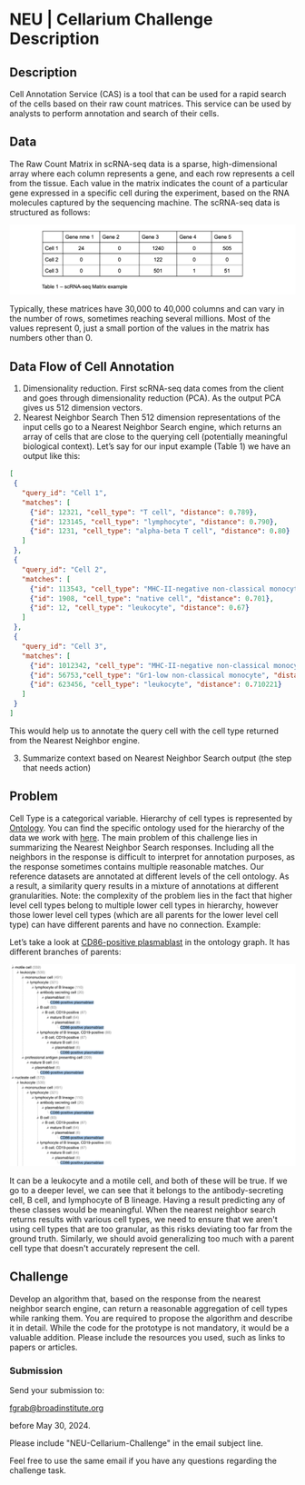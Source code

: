 # NEU | Cellarium Challenge Description
## Description

Cell Annotation Service (CAS) is a tool that can be used for a rapid search of the cells based on their raw count matrices. This service can be used by analysts to perform annotation and search of their cells.
## Data
The Raw Count Matrix in scRNA-seq data is a sparse, high-dimensional array where each column represents a gene, and each row represents a cell from the tissue. Each value in the matrix indicates the count of a particular gene expressed in a specific cell during the experiment, based on the RNA molecules captured by the sequencing machine. The scRNA-seq data is structured as follows:

![image](./assets/matrix_ex.png)

Typically, these matrices have 30,000 to 40,000 columns and can vary in the number of rows, sometimes reaching several millions. Most of the values represent 0, just a small portion of the values in the matrix has numbers other than 0.

## Data Flow of Cell Annotation
1. Dimensionality reduction.
   First scRNA-seq data comes from the client and goes through dimensionality reduction (PCA). As the output PCA gives us 512 dimension vectors.
2. Nearest Neighbor Search
   Then 512 dimension representations of the input cells go to a Nearest Neighbor Search engine, which returns an array of cells that are close to the querying cell (potentially meaningful biological context).
   Let’s say for our input example (Table 1) we have an output like this:
```JSON
[
 {
   "query_id": "Cell 1",
   "matches": [
     {"id": 12321, "cell_type": "T cell", "distance": 0.789},
     {"id": 123145, "cell_type": "lymphocyte", "distance": 0.790},
     {"id": 1231, "cell_type": "alpha-beta T cell", "distance": 0.80}
   ]
 },
 {
   "query_id": "Cell 2",
   "matches": [
     {"id": 113543, "cell_type": "MHC-II-negative non-classical monocyte", "distance": 0.812},
     {"id": 1908, "cell_type": "native cell", "distance": 0.701},
     {"id": 12, "cell_type": "leukocyte", "distance": 0.67}
   ]
 },
 {
   "query_id": "Cell 3",
   "matches": [
     {"id": 1012342, "cell_type": "MHC-II-negative non-classical monocyte", "distance": 0.93},
     {"id": 56753,"cell_type": "Gr1-low non-classical monocyte", "distance": 0.82},
     {"id": 623456, "cell_type": "leukocyte", "distance": 0.710221}
   ]
 }
]
```

This would help us to annotate the query cell with the cell type returned from the Nearest Neighbor engine.

3. Summarize context based on Nearest Neighbor Search output (the step that needs action)

## Problem
Cell Type is a categorical variable. Hierarchy of cell types is represented by [Ontology](https://en.wikipedia.org/wiki/Ontology_(information_science)). You can find the specific ontology used for the hierarchy of the data we work with [here](https://www.ebi.ac.uk/ols4/ontologies/cl?viewMode=tree). The main problem of this challenge lies in summarizing the Nearest Neighbor Search responses. 
Including all the neighbors in the response is difficult to interpret for annotation purposes, as the response sometimes contains multiple reasonable matches. Our reference datasets are annotated at different levels of the cell ontology.
As a result, a similarity query results in a mixture of annotations at different granularities.
Note: the complexity of the problem lies in the fact that higher level cell types belong to multiple lower cell types in hierarchy, however those lower level cell types (which are all parents for the lower level cell type) can have different parents and have no connection. Example:

Let’s take a look at [CD86-positive plasmablast](https://www.ebi.ac.uk/ols4/ontologies/cl/classes/http%253A%252F%252Fpurl.obolibrary.org%252Fobo%252FCL_0001202?lang=en) in the ontology graph.
It has different branches of parents:

![image](./assets/cd86-positive_plasmablast.png)

It can be a leukocyte and a motile cell, and both of these will be true. If we go to a deeper level, we can see that it belongs to the antibody-secreting cell, B cell, and lymphocyte of B lineage. Having a result predicting any of these classes would be meaningful.
When the nearest neighbor search returns results with various cell types, we need to ensure that we aren't using cell types that are too granular, as this risks deviating too far from the ground truth. Similarly, we should avoid generalizing too much with a parent cell type that doesn't accurately represent the cell.

## Challenge
Develop an algorithm that, based on the response from the nearest neighbor search engine, can return a reasonable aggregation of cell types while ranking them.
You are required to propose the algorithm and describe it in detail. While the code for the prototype is not mandatory, it would be a valuable addition. Please include the resources you used, such as links to papers or articles.

### Submission
Send your submission to:

fgrab@broadinstitute.org

before May 30, 2024.

Please include "NEU-Cellarium-Challenge" in the email subject line.

Feel free to use the same email if you have any questions regarding the challenge task.
